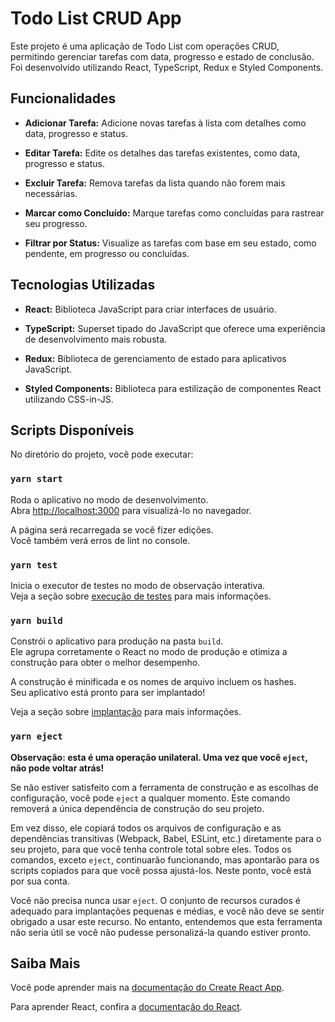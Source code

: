 # Todo List CRUD App

Este projeto é uma aplicação de Todo List com operações CRUD, permitindo gerenciar tarefas com data, progresso e estado de conclusão. Foi desenvolvido utilizando React, TypeScript, Redux e Styled Components.

## Funcionalidades

- **Adicionar Tarefa:** Adicione novas tarefas à lista com detalhes como data, progresso e status.
  
- **Editar Tarefa:** Edite os detalhes das tarefas existentes, como data, progresso e status.
  
- **Excluir Tarefa:** Remova tarefas da lista quando não forem mais necessárias.
  
- **Marcar como Concluído:** Marque tarefas como concluídas para rastrear seu progresso.
  
- **Filtrar por Status:** Visualize as tarefas com base em seu estado, como pendente, em progresso ou concluídas.

## Tecnologias Utilizadas

- **React:** Biblioteca JavaScript para criar interfaces de usuário.
  
- **TypeScript:** Superset tipado do JavaScript que oferece uma experiência de desenvolvimento mais robusta.
  
- **Redux:** Biblioteca de gerenciamento de estado para aplicativos JavaScript.
  
- **Styled Components:** Biblioteca para estilização de componentes React utilizando CSS-in-JS.

## Scripts Disponíveis

No diretório do projeto, você pode executar:

### `yarn start`

Roda o aplicativo no modo de desenvolvimento.\
Abra [http://localhost:3000](http://localhost:3000) para visualizá-lo no navegador.

A página será recarregada se você fizer edições.\
Você também verá erros de lint no console.

### `yarn test`

Inicia o executor de testes no modo de observação interativa.\
Veja a seção sobre [execução de testes](https://facebook.github.io/create-react-app/docs/running-tests) para mais informações.

### `yarn build`

Constrói o aplicativo para produção na pasta `build`.\
Ele agrupa corretamente o React no modo de produção e otimiza a construção para obter o melhor desempenho.

A construção é minificada e os nomes de arquivo incluem os hashes.\
Seu aplicativo está pronto para ser implantado!

Veja a seção sobre [implantação](https://facebook.github.io/create-react-app/docs/deployment) para mais informações.

### `yarn eject`

**Observação: esta é uma operação unilateral. Uma vez que você `eject`, não pode voltar atrás!**

Se não estiver satisfeito com a ferramenta de construção e as escolhas de configuração, você pode `eject` a qualquer momento. Este comando removerá a única dependência de construção do seu projeto.

Em vez disso, ele copiará todos os arquivos de configuração e as dependências transitivas (Webpack, Babel, ESLint, etc.) diretamente para o seu projeto, para que você tenha controle total sobre eles. Todos os comandos, exceto `eject`, continuarão funcionando, mas apontarão para os scripts copiados para que você possa ajustá-los. Neste ponto, você está por sua conta.

Você não precisa nunca usar `eject`. O conjunto de recursos curados é adequado para implantações pequenas e médias, e você não deve se sentir obrigado a usar este recurso. No entanto, entendemos que esta ferramenta não seria útil se você não pudesse personalizá-la quando estiver pronto.

## Saiba Mais

Você pode aprender mais na [documentação do Create React App](https://facebook.github.io/create-react-app/docs/getting-started).

Para aprender React, confira a [documentação do React](https://reactjs.org/).
